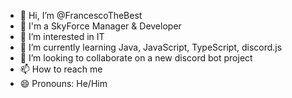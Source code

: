 - 👋 Hi, I’m @FrancescoTheBest
- 👾 I'm a SkyForce Manager & Developer
- 👀 I’m interested in IT
- 🌱 I’m currently learning Java, JavaScript, TypeScript, discord.js
- 💞️ I’m looking to collaborate on a new discord bot project
- 📫 How to reach me 
- 😄 Pronouns: He/Him

<!---
FrancescoTheBest/FrancescoTheBest is a ✨ special ✨ repository because its `README.md` (this file) appears on your GitHub profile.
You can click the Preview link to take a look at your changes.
--->

